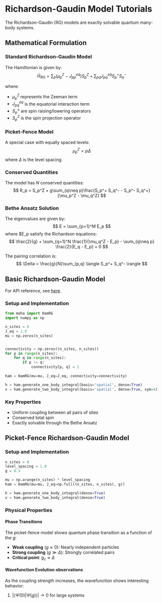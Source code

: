 # Richardson-Gaudin Model Tutorials

The Richardson-Gaudin (RG) models are exactly solvable quantum many-body systems.

## Mathematical Formulation

### Standard Richardson-Gaudin Model
The Hamiltonian is given by:
$$ \hat{H}_{RG} = \sum_p (\mu_p^Z - J_{pp}^{eq}) S_p^Z + \sum_{pq} J_{pq}^{eq} S_p^+ S_q^- $$

where:
- $\mu_p^Z$ represents the Zeeman term
- $J_{pq}^{eq}$ is the equatorial interaction term
- $S_p^{\pm}$ are spin raising/lowering operators
- $S_p^Z$ is the spin projection operator


### Picket-Fence Model
A special case with equally spaced levels:
$$ \mu_p^Z = p\Delta $$
where $\Delta$ is the level spacing.

### Conserved Quantities
The model has $N$ conserved quantities:
$$ R_p = S_p^Z + g\sum_{q\neq p}\frac{S_p^+ S_q^- - S_p^- S_q^+}{\mu_p^Z - \mu_q^Z} $$

### Bethe Ansatz Solution
The eigenvalues are given by:
$$ E = \sum_{p=1}^M E_p $$
where $E_p satisfy the Richardson equations:
$$ \frac{2}{g} + \sum_{q=1}^N \frac{1}{\mu_q^Z - E_p} - \sum_{q\neq p} \frac{2}{E_q - E_p} = 0 $$

The pairing correlation is:
$$ \Delta = \frac{g}{N}\sum_{p,q} \langle S_p^+ S_q^- \rangle $$

## Basic Richardson-Gaudin Model
For API reference, see [here](https://modelh.qcdevs.org/api/spin.html#moha.HamRG).
### Setup and Implementation
```python
from moha import HamRG
import numpy as np

n_sites = 6
J_eq = 1.0 
mu = np.zeros(n_sites)


connectivity = np.zeros((n_sites, n_sites))
for p in range(n_sites):
    for q in range(n_sites):
        if p != q:
            connectivity[p, q] = 1
            
ham = HamRG(mu=mu, J_eq=J_eq, connectivity=connectivity)

h = ham.generate_one_body_integral(basis='spatial', dense=True)
v = ham.generate_two_body_integral(basis='spatial', dense=True, sym=4)
```

### Key Properties
- Uniform coupling between all pairs of sites
- Conserved total spin
- Exactly solvable through the Bethe Ansatz

## Picket-Fence Richardson-Gaudin Model

### Setup and Implementation
```python
n_sites = 8
level_spacing = 1.0
g = 0.5

mu = np.arange(n_sites) * level_spacing
ham = HamRG(mu=mu, J_eq=np.full((n_sites, n_sites), g))

h = ham.generate_one_body_integral(dense=True)
v = ham.generate_two_body_integral(dense=True)
```

### Physical Properties

#### Phase Transitions
The picket-fence model shows quantum phase transition as a function of the $g$:
- **Weak coupling** ($g \approx 0$): Nearly independent particles
- **Strong coupling** ($g \gg \Delta$): Strongly correlated pairs
- **Critical point**: $g_c \approx \Delta$

#### Wavefunction Evolution observations
As the coupling strength increases, the wavefunction shows interesting behavior:
1. $|\langle \Psi(0)|\Psi(g) \rangle| \to 0$ for large systems